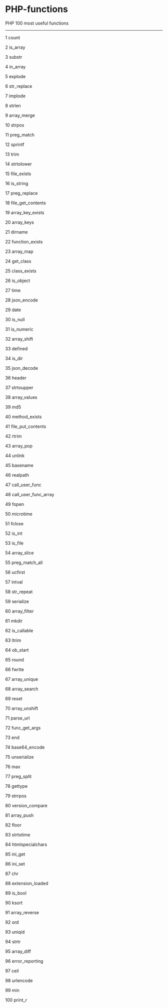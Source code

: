 # PHP-functions
PHP 100 most useful functions
********************************


1	count

2	is_array

3	substr

4	in_array

5	explode

6	str_replace

7	implode

8	strlen

9	array_merge

10	strpos

11	preg_match

12	sprintf

13	trim

14	strtolower

15	file_exists

16	is_string

17	preg_replace

18	file_get_contents

19	array_key_exists

20	array_keys

21	dirname

22	function_exists

23	array_map

24	get_class

25	class_exists

26	is_object

27	time

28	json_encode

29	date

30	is_null

31	is_numeric

32	array_shift

33	defined

34	is_dir
                                                                                                                                                                                                                                
35	json_decode

36	header

37	strtoupper

38	array_values

39	md5

40	method_exists

41	file_put_contents

42	rtrim

43	array_pop

44	unlink

45	basename

46	realpath

47	call_user_func

48	call_user_func_array

49	fopen

50	microtime

51	fclose

52	is_int

53	is_file

54	array_slice

55	preg_match_all

56	ucfirst

57	intval

58	str_repeat

59	serialize

60	array_filter

61	mkdir

62	is_callable

63	ltrim

64	ob_start

65	round

66	fwrite

67	array_unique

68	array_search

69	reset

70	array_unshift

71	parse_url

72	func_get_args

73	end

74	base64_encode

75	unserialize

76	max

77	preg_split

78	gettype

79	strrpos

80	version_compare

81	array_push

82	floor

83	strtotime

84	htmlspecialchars

85	ini_get

86	ini_set

87	chr

88	extension_loaded

89	is_bool

90	ksort

91	array_reverse

92	ord

93	uniqid

94	strtr

95	array_diff

96	error_reporting

97	ceil

98	urlencode

99	min

100	print_r
